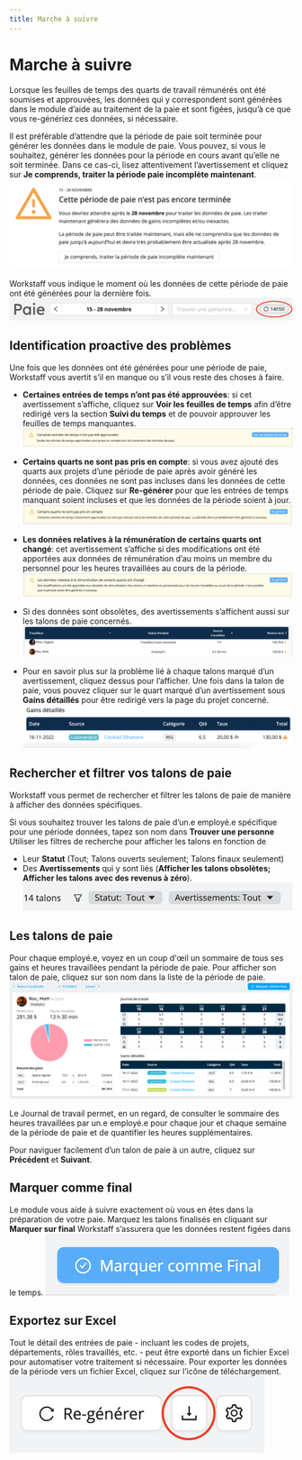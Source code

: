 ```yaml
---
title: Marche à suivre
---
```


# Marche à suivre
Lorsque les feuilles de temps des quarts de travail rémunérés ont été soumises et approuvées,
les données qui y correspondent sont générées dans le module d’aide au traitement de la paie et sont figées, jusqu’à ce que vous re-génériez ces données, si nécessaire.

Il est préférable d’attendre que la période de paie soit terminée pour générer les données dans le module de paie. Vous pouvez, si vous le souhaitez, générer les données pour la période en cours avant qu’elle ne soit terminée. Dans ce cas-ci, lisez attentivement l’avertissement et cliquez sur **Je comprends, traiter la période paie incomplète maintenant**.
![warning1.png](images/warning1.png)

Workstaff vous indique le moment où les données de cette période de paie ont été générées pour la dernière fois.
![last-moment.png](images/last-moment.png)

## Identification proactive des problèmes
Une fois que les données ont été générées pour une période de paie, Workstaff vous avertit s’il en manque ou s’il vous reste des choses à faire.
- **Certaines entrées de temps n’ont pas été approuvées**: si cet avertissement s’affiche, cliquez sur **Voir les feuilles de temps** afin d’être redirigé vers la section **Suivi du temps** et de pouvoir approuver les feuilles de temps manquantes.
  ![warning2.png](images/warning2.png)

- **Certains quarts ne sont pas pris en compte**: si vous avez ajouté des quarts aux projets d’une période de paie après avoir généré les données, ces données ne sont pas incluses dans les données de cette période de paie. Cliquez sur **Re-générer** pour que les entrées de temps manquant soient incluses et que les données de la période soient à jour.
  ![warning3.png](images/warning3.png)
- **Les données relatives à la rémunération de certains quarts ont changé**:  cet avertissement s’affiche si des modifications ont été apportées aux données de rémunération d’au moins un membre du personnel pour les heures travaillées au cours de la période.
  ![warning4.png](images/warning4.png)
- Si des données sont obsolètes, des avertissements s’affichent aussi sur les talons de paie concernés.
  ![warning5.png](images/warning5.png)
- Pour en savoir plus sur la problème lié à chaque talons marqué d’un avertissement, cliquez dessus pour l’afficher. Une fois dans la talon de paie, vous pouvez cliquer sur le quart marqué d’un avertissement sous **Gains détaillés** pour être redirigé vers la page du projet concerné.
  ![warning6.png](images/warning6.png)

## Rechercher et filtrer vos talons de paie
Workstaff vous permet de rechercher et filtrer les talons de paie de manière à afficher des données spécifiques.

Si vous souhaitez trouver les talons de paie d’un.e employé.e spécifique pour une période données, tapez son nom dans **Trouver une personne**
Utiliser les filtres de recherche pour afficher les talons en fonction de 
- Leur **Statut** (Tout; Talons ouverts seulement; Talons finaux seulement) 
- Des **Avertissements** qui y sont liés (**Afficher les talons obsolètes; Afficher les talons avec des revenus à zéro**).
![filtres.png](images/filtres.png)


## Les talons de paie
Pour chaque employé.e, voyez en un coup d'œil un sommaire de tous ses gains et heures travaillées pendant la période de paie.
Pour afficher son talon de paie, cliquez sur son nom dans la liste de la période de paie.
![talon.png](images/talon.png)

Le Journal de travail permet, en un regard, de consulter le sommaire des heures travaillées par un.e employé.e pour chaque jour et chaque semaine de la période de paie et de quantifier les heures supplémentaires.

Pour naviguer facilement d’un talon de paie à un autre, cliquez sur **Précédent** et **Suivant**.


## Marquer comme final
Le module vous aide à suivre exactement où vous en êtes dans la préparation de votre paie. Marquez les talons finalisés en cliquant sur **Marquer sur final** Workstaff s’assurera que les données restent figées dans le temps.
![final.png](images/final.png)

## Exportez sur Excel
Tout le détail des entrées de paie - incluant les codes de projets, départements, rôles travaillés, etc. - peut être exporté dans un fichier Excel pour automatiser votre traitement si nécessaire.
Pour exporter les données de la période vers un fichier Excel, cliquez sur l’icône de téléchargement.
![excel.png](images/excel.png)



